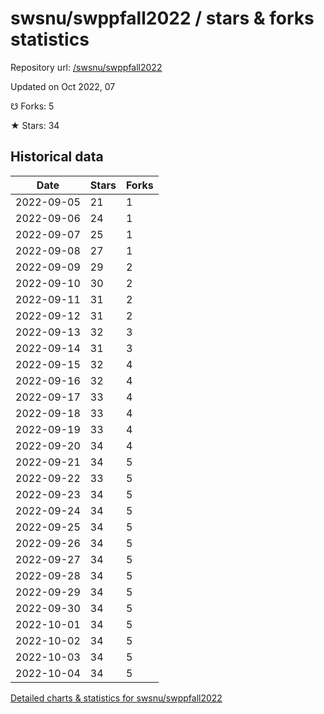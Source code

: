 # swsnu/swppfall2022 / stars & forks statistics

Repository url: [/swsnu/swppfall2022](https://github.com/swsnu/swppfall2022)

Updated on Oct 2022, 07

☋ Forks: 5

★ Stars: 34

## Historical data
| Date | Stars | Forks |
|------|-------|-------|
| 2022-09-05 | 21 | 1 | 
| 2022-09-06 | 24 | 1 | 
| 2022-09-07 | 25 | 1 | 
| 2022-09-08 | 27 | 1 | 
| 2022-09-09 | 29 | 2 | 
| 2022-09-10 | 30 | 2 | 
| 2022-09-11 | 31 | 2 | 
| 2022-09-12 | 31 | 2 | 
| 2022-09-13 | 32 | 3 | 
| 2022-09-14 | 31 | 3 | 
| 2022-09-15 | 32 | 4 | 
| 2022-09-16 | 32 | 4 | 
| 2022-09-17 | 33 | 4 | 
| 2022-09-18 | 33 | 4 | 
| 2022-09-19 | 33 | 4 | 
| 2022-09-20 | 34 | 4 | 
| 2022-09-21 | 34 | 5 | 
| 2022-09-22 | 33 | 5 | 
| 2022-09-23 | 34 | 5 | 
| 2022-09-24 | 34 | 5 | 
| 2022-09-25 | 34 | 5 | 
| 2022-09-26 | 34 | 5 | 
| 2022-09-27 | 34 | 5 | 
| 2022-09-28 | 34 | 5 | 
| 2022-09-29 | 34 | 5 | 
| 2022-09-30 | 34 | 5 | 
| 2022-10-01 | 34 | 5 | 
| 2022-10-02 | 34 | 5 | 
| 2022-10-03 | 34 | 5 | 
| 2022-10-04 | 34 | 5 | 


[Detailed charts & statistics for swsnu/swppfall2022](https://reviewgithub.com/rep/swsnu/swppfall2022)
